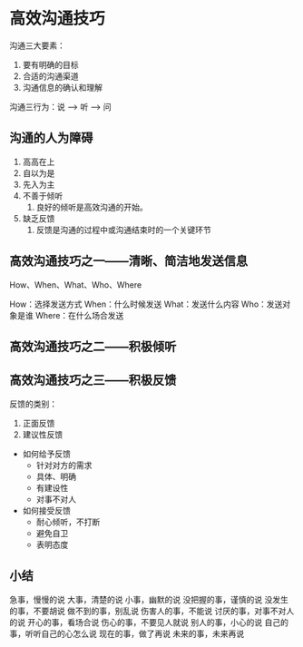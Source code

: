 # 高效沟通技巧

沟通三大要素：

1. 要有明确的目标
2. 合适的沟通渠道
3. 沟通信息的确认和理解

沟通三行为：说 --> 听 --> 问

## 沟通的人为障碍

1. 高高在上
2. 自以为是
3. 先入为主
4. 不善于倾听
   1. 良好的倾听是高效沟通的开始。
5. 缺乏反馈
   1. 反馈是沟通的过程中或沟通结束时的一个关键环节

## 高效沟通技巧之一——清晰、简洁地发送信息

How、When、What、Who、Where

How：选择发送方式
When：什么时候发送
What：发送什么内容
Who：发送对象是谁
Where：在什么场合发送

## 高效沟通技巧之二——积极倾听

## 高效沟通技巧之三——积极反馈

反馈的类别：

1. 正面反馈
2. 建议性反馈

- 如何给予反馈
  - 针对对方的需求
  - 具体、明确
  - 有建设性
  - 对事不对人
- 如何接受反馈
  - 耐心倾听，不打断
  - 避免自卫
  - 表明态度

## 小结

急事，慢慢的说
大事，清楚的说
小事，幽默的说
没把握的事，谨慎的说
没发生的事，不要胡说
做不到的事，别乱说
伤害人的事，不能说
讨厌的事，对事不对人的说
开心的事，看场合说
伤心的事，不要见人就说
别人的事，小心的说
自己的事，听听自己的心怎么说
现在的事，做了再说
未来的事，未来再说

